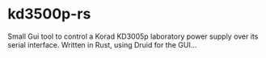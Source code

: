 # kd3500p-rs
Small Gui tool to control a Korad KD3005p laboratory power supply over its serial interface. 
Written in Rust, using Druid for the GUI...
